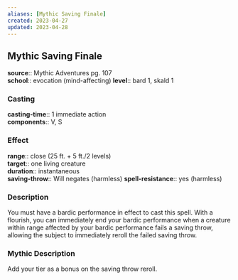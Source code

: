 ```yaml
---
aliases: [Mythic Saving Finale]
created: 2023-04-27
updated: 2023-04-28
---
```


## Mythic Saving Finale

**source**:: Mythic Adventures pg. 107  
**school**:: evocation (mind-affecting)
**level**:: bard 1, skald 1

### Casting

**casting-time**:: 1 immediate action  
**components**:: V, S

### Effect

**range**:: close (25 ft. + 5 ft./2 levels)  
**target**:: one living creature  
**duration**:: instantaneous  
**saving-throw**:: Will negates (harmless)
**spell-resistance**:: yes (harmless)

### Description

You must have a bardic performance in effect to cast this spell. With a flourish, you can immediately end your bardic performance when a creature within range affected by your bardic performance fails a saving throw, allowing the subject to immediately reroll the failed saving throw.

### Mythic Description

Add your tier as a bonus on the saving throw reroll.
